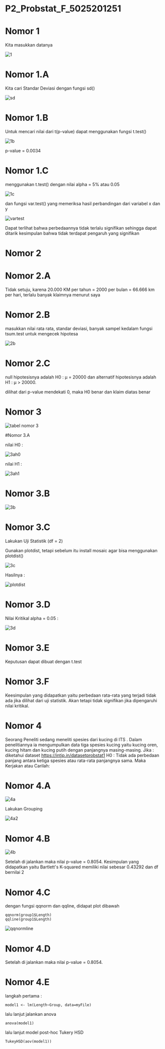 # P2_Probstat_F_5025201251

# Nomor 1

Kita masukkan datanya

![1](https://user-images.githubusercontent.com/82025946/170872162-68af19e9-7eb5-4c56-8a56-2e7fb64d0519.jpg)

# Nomor 1.A

Kita cari Standar Deviasi dengan fungsi sd()

![sd](https://user-images.githubusercontent.com/82025946/170872856-cca40ee6-8b5e-447e-bf2e-40415dc4fe1c.jpg)

# Nomor 1.B

Untuk mencari nilai dari t(p-value) dapat menggunakan fungsi t.test()

![1b](https://user-images.githubusercontent.com/82025946/170873066-426f1cce-58be-41f8-b150-dc0543f954ed.jpg)

p-value = 0.0034

# Nomor 1.C

menggunakan t.test() dengan nilai alpha = 5% atau 0.05 

![1c](https://user-images.githubusercontent.com/82025946/170872981-a58143e8-737f-41c8-a435-09cafd6aca81.jpg)

dan fungsi var.test() yang memeriksa hasil perbandingan dari variabel x dan y

![vartest](https://user-images.githubusercontent.com/82025946/170873367-f95047df-01f2-44ab-8889-9d5f190f59c9.jpg)

Dapat terlihat bahwa perbedaannya tidak terlalu signifikan sehingga dapat ditarik kesimpulan bahwa tidak terdapat pengaruh yang signifikan

# Nomor 2

# Nomor 2.A

Tidak setuju, karena 20.000 KM per tahun = 2000 per bulan = 66.666 km per hari, terlalu banyak klaimnya menurut saya

# Nomor 2.B
masukkan nilai rata rata, standar deviasi, banyak sampel kedalam fungsi tsum.test untuk mengecek hipotesa

![2b](https://user-images.githubusercontent.com/82025946/170873884-0cf2b80b-ab70-4f2d-b6e7-4d03168d96b8.jpg)

# Nomor 2.C

null hipotesisnya adalah H0 : μ = 20000 dan alternatif hipotesisnya adalah H1 : μ > 20000.

dilihat dari p-value mendekati 0, maka H0 benar dan klaim diatas benar

# Nomor 3

![tabel nomor 3](https://user-images.githubusercontent.com/82025946/170874351-562638a2-8c20-416f-a202-af25754f48fe.jpg)

#Nomor 3.A

nilai H0 :

![3ah0](https://user-images.githubusercontent.com/82025946/170874306-768e28de-51b2-421f-9801-9fc94acd075d.jpg)

nilai H1 :

![3ah1](https://user-images.githubusercontent.com/82025946/170874308-24247f60-5dd8-4dc8-8256-ebee0af8b114.jpg)

# Nomor 3.B

![3b](https://user-images.githubusercontent.com/82025946/170874597-b4cb4901-493f-4bea-882c-089a30959727.jpg)

# Nomor 3.C
Lakukan Uji Statistik (df = 2)

Gunakan plotdist, tetapi sebelum itu install mosaic agar bisa menggunakan plotdist()

![3c](https://user-images.githubusercontent.com/82025946/170875022-15cc7b32-66d5-41be-93e5-439c8b26d167.jpg)

Hasilnya :

![plotdist](https://user-images.githubusercontent.com/82025946/170875239-64b03760-65b3-4220-9b22-caa520401e47.jpg)

# Nomor 3.D

Nilai Kritikal alpha = 0.05 :

![3d](https://user-images.githubusercontent.com/82025946/170875359-ae0541f4-aa45-4e63-a9fa-25d30ca88bcf.jpg)

# Nomor 3.E

Keputusan dapat dibuat dengan t.test

# Nomor 3.F

Keesimpulan yang didapatkan yaitu perbedaan rata-rata yang terjadi tidak ada jika dilihat dari uji statistik. Akan tetapi tidak signifikan jika dipengaruhi nilai kritikal.

# Nomor 4
Seorang Peneliti sedang meneliti spesies dari kucing di ITS . Dalam penelitiannya ia mengumpulkan data tiga spesies kucing yaitu kucing oren, kucing hitam dan kucing putih dengan panjangnya masing-masing. Jika : diketahui dataset https://intip.in/datasetprobstat1 H0 : Tidak ada perbedaan panjang antara ketiga spesies atau rata-rata panjangnya sama. Maka Kerjakan atau Carilah:

# Nomor 4.A

![4a](https://user-images.githubusercontent.com/82025946/170875541-78419461-f558-4663-947c-eb6954ad3be3.jpg)

Lakukan Grouping

![4a2](https://user-images.githubusercontent.com/82025946/170875777-e17670d9-bdcd-4b9c-86fb-104b064ed1f5.jpg)

# Nomor 4.B

![4b](https://user-images.githubusercontent.com/82025946/170875849-af2d74f9-c88e-473c-8f4f-c8cba13f9f7c.jpg)

Setelah di jalankan maka nilai p-value = 0.8054. Kesimpulan yang didapatkan yaitu Bartlett's K-squared memiliki nilai sebesar 0.43292 dan df bernilai 2

# Nomor 4.C

dengan fungsi qqnorm dan qqline, didapat plot dibawah

```
qqnorm(group1$Length)
qqline(group1$Length)
```

![qqnormline](https://user-images.githubusercontent.com/82025946/170875809-52e7b3e9-ecc4-42ce-b102-4c0ec1def665.jpg)

# Nomor 4.D

Setelah di jalankan maka nilai p-value = 0.8054.

# Nomor 4.E

langkah pertama :
```
model1 <- lm(Length~Group, data=myFile)
```

lalu lanjut jalankan anova
```
anova(model1)
```

lalu lanjut model post-hoc Tukery HSD
```
TukeyHSD(aov(model1))
```



